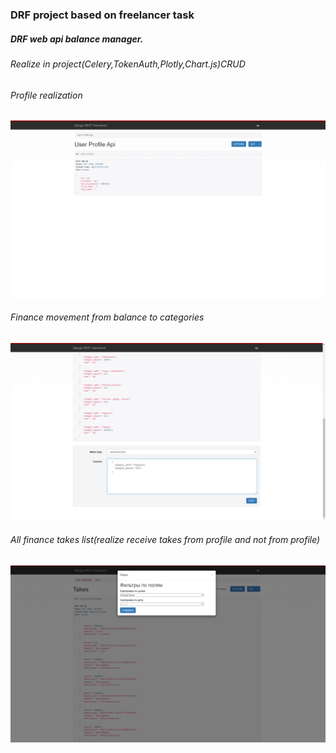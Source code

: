 <h3>DRF project based on freelancer task</h3>
<h5>DRF web api balance manager.</h5>
<h6>Realize in project(Celery,TokenAuth,Plotly,Chart.js)CRUD</h6>
<h6>Profile realization</h6>
<img src = 'scr.png'>
<h6>Finance movement from balance to categories</h6>
<img src = 'scr2.png'>
<h6>All finance takes list(realize receive takes from profile and not from profile)</h6>
<img src = 'scr3.png'>

